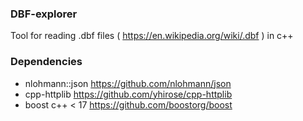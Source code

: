 ### DBF-explorer
Tool for reading .dbf files ( https://en.wikipedia.org/wiki/.dbf ) in c++

### Dependencies
  * nlohmann::json
    https://github.com/nlohmann/json
  * cpp-httplib
    https://github.com/yhirose/cpp-httplib
  * boost c++ < 17
    https://github.com/boostorg/boost